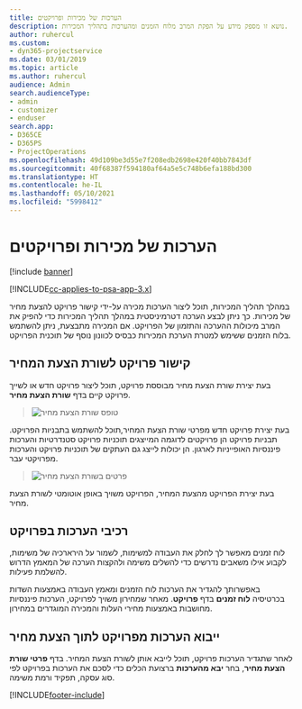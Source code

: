 ```yaml
---
title: הערכות של מכירות ופרויקטים
description: נושא זו מספק מידע על הפקת המרב מלוח הזמנים ומהערכות בתהליך המכירות.
author: ruhercul
ms.custom:
- dyn365-projectservice
ms.date: 03/01/2019
ms.topic: article
ms.author: ruhercul
audience: Admin
search.audienceType:
- admin
- customizer
- enduser
search.app:
- D365CE
- D365PS
- ProjectOperations
ms.openlocfilehash: 49d109be3d55e7f208edb2698e420f40bb7843df
ms.sourcegitcommit: 40f68387f594180af64a5e5c748b6efa188bd300
ms.translationtype: HT
ms.contentlocale: he-IL
ms.lasthandoff: 05/10/2021
ms.locfileid: "5998412"
---
```

# <a name="sales-estimates-and-projects"></a>הערכות של מכירות ופרויקטים

[!include [banner](../includes/psa-now-project-operations.md)]

[!INCLUDE[cc-applies-to-psa-app-3.x](../includes/cc-applies-to-psa-app-3x.md)]

במהלך תהליך המכירות, תוכל ליצור הערכות מכירה על-ידי קישור פרויקט להצעת מחיר של מכירות. כך ניתן לבצע הערכה דטרמיניסטית במהלך תהליך המכירות כדי להפיק את המרב מיכולות ההערכה והתזמון של הפרויקט. אם המכירה מתבצעת, ניתן להשתמש בלוח הזמנים ששימש למטרת הערכת המכירות כבסיס לכוונון נוסף של תוכנית הפרויקט.

## <a name="linking-a-project-to-a-quote-line"></a>קישור פרויקט לשורת הצעת המחיר

בעת יצירת שורת הצעת מחיר מבוססת פרויקט, תוכל ליצור פרויקט חדש או לשייך פרויקט קיים בדף **שורת הצעת מחיר**. 

> ![טופס שורת הצעת מחיר](media/project-8.png)
 
בעת יצירת פרויקט חדש מפרטי שורת הצעת המחיר,תוכל להשתמש בתבניות הפרויקט. תבניות פרויקט הן פרויקטים לדוגמה המייצגים תוכניות פרויקט סטנדרטיות והערכות פיננסיות האופייניות לארגון. הן יכולות לייצג גם העתקים של תוכניות פרויקט והערכות מפרויקטי עבר.

> ![פרטים בשורת הצעת מחיר](media/project-9.png)
  
בעת יצירת הפרויקט מהצעת המחיר, הפרויקט משויך באופן אוטומטי לשורת הצעת מחיר.

## <a name="components-of-estimates-in-a-project"></a>רכיבי הערכות בפרויקט

לוח זמנים מאפשר לך לחלק את העבודה למשימות, לשמור על הירארכיה של משימות, לקבוע אילו משאבים נדרשים כדי להשלים משימה ולהקצות הערכה של המאמץ הדרוש להשלמת פעילות.

באפשרותך להגדיר את הערכות לוח הזמנים ומאמץ העבודה באמצעות השדות בכרטיסיה **לוח זמנים** בדף **פרויקט**. מאחר שמחירון משויך לפרויקט, הערכות פיננסיות מחושבות באמצעות מחירי העלות והמכירה המוגדרים במחירון.

## <a name="importing-estimates-from-a-project-into-a-quote"></a>ייבוא הערכות מפרויקט לתוך הצעת מחיר

לאחר שתגדיר הערכות פרויקט, תוכל לייבא אותן לשורת הצעת המחיר. בדף **פרטי שורת הצעת מחיר**, בחר **יבא מהערכות** ברצועת הכלים כדי לסכם את הערכות בפרויקט לפי סוג עסקה, תפקיד ורמת משימה.


[!INCLUDE[footer-include](../includes/footer-banner.md)]